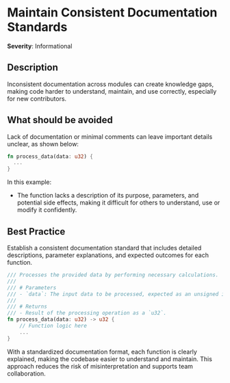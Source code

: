 # Maintain Consistent Documentation Standards

**Severity**: Informational

## Description

Inconsistent documentation across modules can create knowledge gaps, making code harder to understand, maintain, and use
correctly, especially for new contributors.

## What should be avoided

Lack of documentation or minimal comments can leave important details unclear, as shown below:

```rust
fn process_data(data: u32) {
  ...
}
```

In this example:

- The function lacks a description of its purpose, parameters, and potential side effects, making it difficult for
  others to understand, use or modify it confidently.

## Best Practice

Establish a consistent documentation standard that includes detailed descriptions, parameter explanations, and expected
outcomes for each function.

```rust
/// Processes the provided data by performing necessary calculations.
///
/// # Parameters
/// - `data`: The input data to be processed, expected as an unsigned integer.
///
/// # Returns
/// - Result of the processing operation as a `u32`.
fn process_data(data: u32) -> u32 {
    // Function logic here
    ...
}
```

With a standardized documentation format, each function is clearly explained, making the codebase easier to understand
and maintain. This approach reduces the risk of misinterpretation and supports team collaboration.
